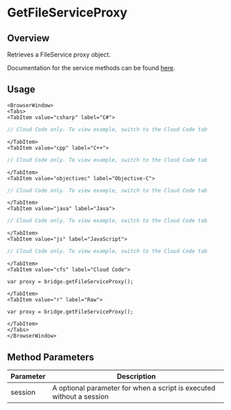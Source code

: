 # GetFileServiceProxy
## Overview
Retrieves a FileService proxy object.

Documentation for the service methods can be found [here](/api/capi/file).

## Usage

```mdx-code-block
<BrowserWindow>
<Tabs>
<TabItem value="csharp" label="C#">
```

```csharp
// Cloud Code only. To view example, switch to the Cloud Code tab
```

```mdx-code-block
</TabItem>
<TabItem value="cpp" label="C++">
```

```cpp
// Cloud Code only. To view example, switch to the Cloud Code tab
```

```mdx-code-block
</TabItem>
<TabItem value="objectivec" label="Objective-C">
```

```objectivec
// Cloud Code only. To view example, switch to the Cloud Code tab
```

```mdx-code-block
</TabItem>
<TabItem value="java" label="Java">
```

```java
// Cloud Code only. To view example, switch to the Cloud Code tab
```

```mdx-code-block
</TabItem>
<TabItem value="js" label="JavaScript">
```

```javascript
// Cloud Code only. To view example, switch to the Cloud Code tab
```

```mdx-code-block
</TabItem>
<TabItem value="cfs" label="Cloud Code">
```

```cfscript
var proxy = bridge.getFileServiceProxy();
```

```mdx-code-block
</TabItem>
<TabItem value="r" label="Raw">
```

```cfscript
var proxy = bridge.getFileServiceProxy();
```

```mdx-code-block
</TabItem>
</Tabs>
</BrowserWindow>
```

## Method Parameters
Parameter | Description
--------- | -----------
session | A optional parameter for when a script is executed without a session


